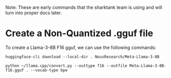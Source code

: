 Note: These are early commands that the sharktank team is using and will turn into proper docs later.

# Create a Non-Quantized .gguf file

To create a Llama-3-8B F16 gguf, we can use the following commands:

```
huggingface-cli download --local-dir . NousResearch/Meta-Llama-3-8B

python ~/llama.cpp/convert.py --outtype f16 --outfile Meta-Llama-3-8B-f16.gguf . --vocab-type bpe
```

